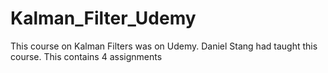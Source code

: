 # Kalman_Filter_Udemy
This course on Kalman Filters was on Udemy. Daniel Stang had taught this course. This contains 4 assignments
